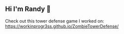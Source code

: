 ## Hi I'm Randy 👋

Check out this tower defense game I worked on: https://workinprogr3ss.github.io/ZombieTowerDefense/ 
